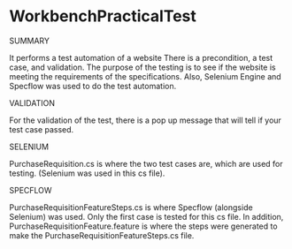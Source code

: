 # WorkbenchPracticalTest

SUMMARY

It performs a test automation of a website
There is  a precondition, a test case, and validation.
The purpose of the testing is to see if the website is meeting the requirements of the specifications.
Also, Selenium Engine and Specflow was used to do the test automation.

VALIDATION

For the validation of the test, 
there is a pop up message that will tell if your test case passed.

SELENIUM

PurchaseRequisition.cs is where the two test cases are, which are used for testing.
(Selenium was used in this cs file).

SPECFLOW

PurchaseRequisitionFeatureSteps.cs is where Specflow (alongside Selenium) was used.
Only the first case is tested for this cs file.
In addition, PurchaseRequisitionFeature.feature is where the steps 
were generated to make the PurchaseRequisitionFeatureSteps.cs file.

